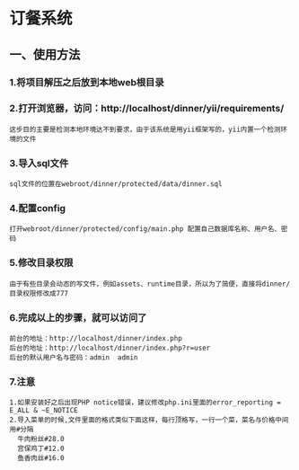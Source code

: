 订餐系统
=============

一、使用方法
------------

### 1.将项目解压之后放到本地web根目录       
### 2.打开浏览器，访问：http://localhost/dinner/yii/requirements/
    这步目的主要是检测本地环境达不到要求，由于该系统是用yii框架写的，yii内置一个检测环境的文件
### 3.导入sql文件
    sql文件的位置在webroot/dinner/protected/data/dinner.sql
### 4.配置config
    打开webroot/dinner/protected/config/main.php 配置自己数据库名称、用户名、密码
### 5.修改目录权限
    由于有些目录会动态的写文件，例如assets、runtime目录，所以为了简便，直接将dinner/目录权限修改成777
### 6.完成以上的步骤，就可以访问了
    前台的地址：http://localhost/dinner/index.php
    后台的地址：http://localhost/dinner/index.php?r=user
    后台的默认用户名与密码：admin  admin
### 7.注意
    1.如果安装好之后出现PHP notice错误，建议修改php.ini里面的error_reporting = E_ALL & ~E_NOTICE
    2.导入菜单的时候,文件里面的格式类似下面这样，每行顶格写，一行一个菜，菜名与价格中间用#分隔
      牛肉粉丝#28.0
      宫保鸡丁#12.0
      鱼香肉丝#16.0
